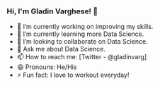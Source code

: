 ### Hi, I'm Gladin Varghese! 👋

- 🔭 I’m currently working on improving my skills.
- 🌱 I’m currently learning more Data Science.
- 👯 I’m looking to collaborate on Data Science.
- 💬 Ask me about Data Science.
- 📫 How to reach me: [Twitter - @gladinvarg]
- 😄 Pronouns: He/His
- ⚡ Fun fact: I love to workout everyday!
